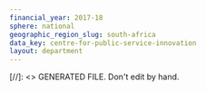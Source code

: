 ```yaml
---
financial_year: 2017-18
sphere: national
geographic_region_slug: south-africa
data_key: centre-for-public-service-innovation
layout: department
---
```

[//]: <> GENERATED FILE. Don't edit by hand.